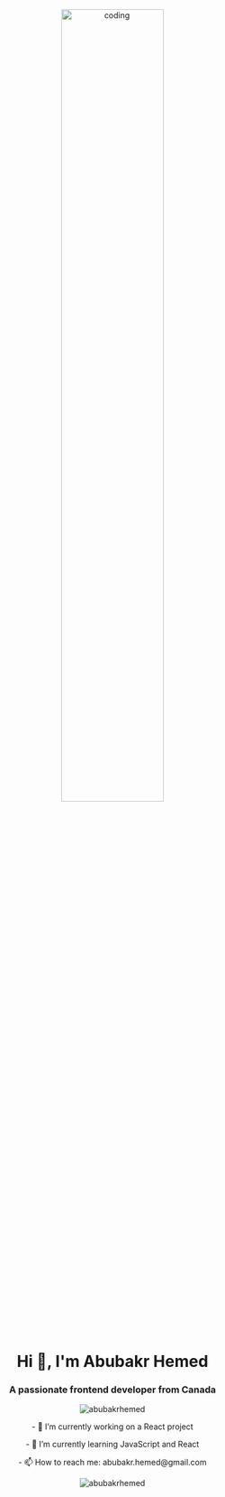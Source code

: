 <div style="text-align: center;">
  <img src="https://img.freepik.com/premium-photo/html-system-website-concept_23-2150376770.jpg" 
       alt="coding" 
       style="display: block; margin: 0 auto; width: 60%; height: auto;">
</div>

<h1 align="center">Hi 👋, I'm Abubakr Hemed</h1>
<h3 align="center">A passionate frontend developer from Canada</h3>

<p align="center"> <img src="https://komarev.com/ghpvc/?username=abubakrhemed&label=Profile%20views&color=0e75b6&style=flat" alt="abubakrhemed" /> </p>

<p align="center">
  - 🔭 I’m currently working on a React project
</p>

<p align="center">
  - 🌱 I’m currently learning JavaScript and React
</p>

<p align="center">
  - 📫 How to reach me: abubakr.hemed@gmail.com
</p>


<p align="center">
  <img src="https://github-readme-streak-stats.herokuapp.com/?user=abubakrhemed&" alt="abubakrhemed" />
</p>
